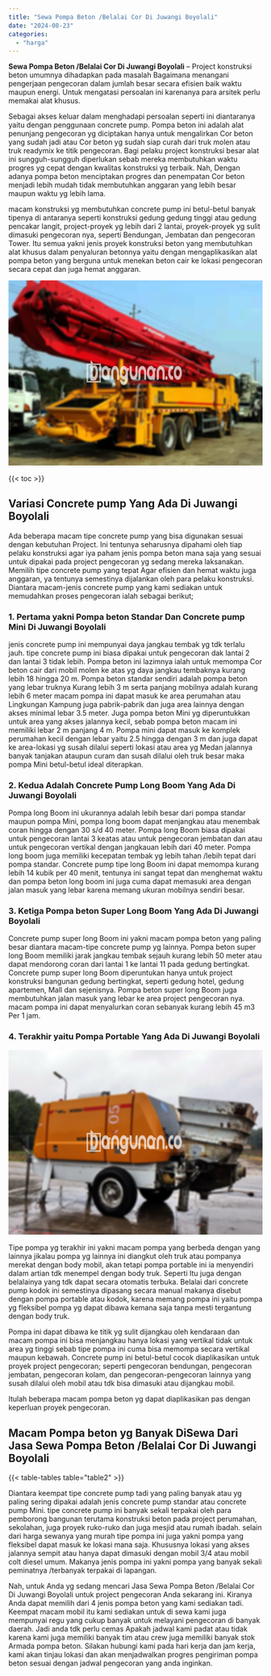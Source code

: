 ```yaml
---
title: "Sewa Pompa Beton /Belalai Cor Di Juwangi Boyolali"
date: "2024-08-23"
categories: 
  - "harga"
---
```


**Sewa Pompa Beton /Belalai Cor Di Juwangi Boyolali** – Project konstruksi beton umumnya dihadapkan pada masalah Bagaimana menangani pengerjaan pengecoran dalam jumlah besar secara efisien baik waktu maupun energi. Untuk mengatasi persoalan ini karenanya para arsitek perlu memakai alat khusus.

Sebagai akses keluar dalam menghadapi persoalan seperti ini diantaranya yaitu dengan penggunaan concrete pump. Pompa beton ini adalah alat penunjang pengecoran yg diciptakan hanya untuk mengalirkan Cor beton yang sudah jadi atau Cor beton yg sudah siap curah dari truk molen atau truk readymix ke titik pengecoran. Bagi pelaku project konstruksi besar alat ini sungguh-sungguh diperlukan sebab mereka membutuhkan waktu progres yg cepat dengan kwalitas konstruksi yg terbaik. Nah, Dengan adanya pompa beton menciptakan progres dan penempatan Cor beton menjadi lebih mudah tidak membutuhkan anggaran yang lebih besar maupun waktu yg lebih lama.

macam konstruksi yg membutuhkan concrete pump ini betul-betul banyak tipenya di antaranya seperti konstruksi gedung gedung tinggi atau gedung pencakar langit, project-proyek yg lebih dari 2 lantai, proyek-proyek yg sulit dimasuki pengecoran nya, seperti Bendungan, Jembatan dan pengecoran Tower. Itu semua yakni jenis proyek konstruksi beton yang membutuhkan alat khusus dalam penyaluran betonnya yaitu dengan mengaplikasikan alat pompa beton yang berguna untuk menekan beton cair ke lokasi pengecoran secara cepat dan juga hemat anggaran.

![Sewa Pompa Beton /Belalai Cor Di Juwangi Boyolali](/images/sewa-concrete-pump-31.png)

{{< toc >}}

## Variasi Concrete pump Yang Ada Di Juwangi Boyolali

Ada beberapa macam tipe concrete pump yang bisa digunakan sesuai dengan kebutuhan Project. Ini tentunya seharusnya dipahami oleh tiap pelaku konstruksi agar iya paham jenis pompa beton mana saja yang sesuai untuk dipakai pada project pengecoran yg sedang mereka laksanakan. Memilih tipe concrete pump yang tepat Agar efisien dan hemat waktu juga anggaran, ya tentunya semestinya dijalankan oleh para pelaku konstruksi. Diantara macam-jenis concrete pump yang kami sediakan untuk memudahkan proses pengecoran ialah sebagai berikut;

### 1\. Pertama yakni Pompa beton Standar Dan Concrete pump Mini Di Juwangi Boyolali

jenis concrete pump ini mempunyai daya jangkau tembak yg tdk terlalu jauh. tipe concrete pump ini biasa dipakai untuk pengecoran dak lantai 2 dan lantai 3 tidak lebih. Pompa beton ini lazimnya ialah untuk memompa Cor beton cair dari mobil molen ke atas yg daya jangkau tembaknya kurang lebih 18 hingga 20 m. Pompa beton standar sendiri adalah pompa beton yang lebar truknya Kurang lebih 3 m serta panjang mobilnya adalah kurang lebih 6 meter macam pompa ini dapat masuk ke area perumahan atau Lingkungan Kampung juga pabrik-pabrik dan juga area lainnya dengan akses minimal lebar 3.5 meter. Juga pompa beton Mini yg diperuntukkan untuk area yang akses jalannya kecil, sebab pompa beton macam ini memiliki lebar 2 m panjang 4 m. Pompa mini dapat masuk ke komplek perumahan kecil dengan lebar yaitu 2.5 hingga dengan 3 m dan juga dapat ke area-lokasi yg susah dilalui seperti lokasi atau area yg Medan jalannya banyak tanjakan ataupun curam dan susah dilalui oleh truk besar maka pompa Mini betul-betul ideal diterapkan.

### 2\. Kedua Adalah Concrete Pump Long Boom Yang Ada Di Juwangi Boyolali

Pompa long Boom ini ukurannya adalah lebih besar dari pompa standar maupun pompa Mini, pompa long boom dapat menjangkau atau menembak coran hingga dengan 30 s/d 40 meter. Pompa long Boom biasa dipakai untuk pengecoran lantai 3 keatas atau untuk pengecoran jembatan dan atau untuk pengecoran vertikal dengan jangkauan lebih dari 40 meter. Pompa long boom juga memiliki kecepatan tembak yg lebih tahan /lebih tepat dari pompa standar. Concrete pump tipe long Boom ini dapat memompa kurang lebih 14 kubik per 40 menit, tentunya ini sangat tepat dan menghemat waktu dan pompa beton long boom ini juga cuma dapat memasuki area dengan jalan masuk yang lebar karena memang ukuran mobilnya sendiri besar.

### 3\. Ketiga Pompa beton Super Long Boom Yang Ada Di Juwangi Boyolali

Concrete pump super long Boom ini yakni macam pompa beton yang paling besar diantara macam-tipe concrete pump yg lainnya. Pompa beton super long Boom memiliki jarak jangkau tembak sejauh kurang lebih 50 meter atau dapat mendorong coran dari lantai 1 ke lantai 11 pada gedung bertingkat. Concrete pump super long Boom diperuntukan hanya untuk project konstruksi bangunan gedung bertingkat, seperti gedung hotel, gedung apartemen, Mall dan sejenisnya. Pompa beton super long Boom juga membutuhkan jalan masuk yang lebar ke area project pengecoran nya. macam pompa ini dapat menyalurkan coran sebanyak kurang lebih 45 m3 Per 1 jam.

### 4\. Terakhir yaitu Pompa Portable Yang Ada Di Juwangi Boyolali

![Sewa Pompa Beton /Belalai Cor Di Juwangi Boyolali](/images/sewa-concrete-pump-22.png)

Tipe pompa yg terakhir ini yakni macam pompa yang berbeda dengan yang lainnya jikalau pompa yg lainnya ini diangkut oleh truk atau pompanya merekat dengan body mobil, akan tetapi pompa portable ini ia menyendiri dalam artian tdk menempel dengan body truk. Seperti Itu juga dengan belalainya yang tdk dapat secara otomatis terbuka. Belalai dari concrete pump kodok ini semestinya dipasang secara manual makanya disebut dengan pompa portable atau kodok, karena memang pompa ini yaitu pompa yg fleksibel pompa yg dapat dibawa kemana saja tanpa mesti tergantung dengan body truk.

Pompa ini dapat dibawa ke titik yg sulit dijangkau oleh kendaraan dan macam pompa ini bisa menjangkau hanya lokasi yang vertikal tidak untuk area yg tinggi sebab tipe pompa ini cuma bisa memompa secara vertikal maupun kebawah. Concrete pump ini betul-betul cocok diaplikasikan untuk proyek project pengecoran; seperti pengecoran bendungan, pengecoran jembatan, pengecoran kolam, dan pengecoran-pengecoran lainnya yang susah dilalui oleh mobil atau tdk bisa dimasuki atau dijangkau mobil.

Itulah beberapa macam pompa beton yg dapat diaplikasikan pas dengan keperluan proyek pengecoran.

## Macam Pompa beton yg Banyak DiSewa Dari Jasa Sewa Pompa Beton /Belalai Cor Di Juwangi Boyolali

{{< table-tables table="table2" >}}

Diantara keempat tipe concrete pump tadi yang paling banyak atau yg paling sering dipakai adalah jenis concrete pump standar atau concrete pump Mini. tipe concrete pump ini banyak sekali terpakai oleh para pemborong bangunan terutama konstruksi beton pada project perumahan, sekolahan, juga proyek ruko-ruko dan juga mesjid atau rumah ibadah. selain dari harga sewanya yang murah tipe pompa ini juga yakni pompa yang fleksibel dapat masuk ke lokasi mana saja. Khususnya lokasi yang akses jalannya sempit atau hanya dapat dimasuki dengan mobil 3/4 atau mobil colt diesel umum. Makanya jenis pompa ini yakni pompa yang banyak sekali peminatnya /terbanyak terpakai di lapangan.

Nah, untuk Anda yg sedang mencari Jasa Sewa Pompa Beton /Belalai Cor Di Juwangi Boyolali untuk project pengecoran Anda sekarang ini. Kiranya Anda dapat memilih dari 4 jenis pompa beton yang kami sediakan tadi. Keempat macam mobil itu kami sediakan untuk di sewa kami juga mempunyai regu yang cukup banyak untuk melayani pengecoran di banyak daerah. Jadi anda tdk perlu cemas Apakah jadwal kami padat atau tidak karena kami juga memiliki banyak tim atau crew juga memiliki banyak stok Armada pompa beton. Silakan hubungi kami pada hari kerja dan jam kerja, kami akan tinjau lokasi dan akan menjadwalkan progres pengiriman pompa beton sesuai dengan jadwal pengecoran yang anda inginkan.
